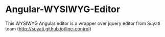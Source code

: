 # Angular-WYSIWYG-Editor
This WYSIWYG Angular editor is a wrapper over jquery editor from Suyati team (http://suyati.github.io/line-control)
